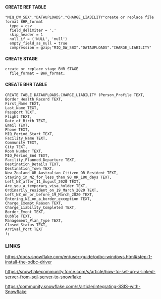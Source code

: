 #### CREATE REF TABLE  

```
"MIQ_DW_SBX"."DATAUPLOADS"."CHARGE_LIABILITY"create or replace file format BHR_format
  type = csv
  field_delimiter = ','
  skip_header = 1
  null_if = ('NULL', 'null')
  empty_field_as_null = true
  compression = gzip;"MIQ_DW_SBX"."DATAUPLOADS"."CHARGE_LIABILITY"
```
#### CREATE STAGE

```
create or replace stage BHR_STAGE
  file_format = BHR_format;
```

#### CREATE BHR TABLE  

```
CREATE TABLE DATAUPLOADS.CHARGE_LIABILITY (Person_Profile TEXT,  
Border_Health_Record TEXT,  
First_Name TEXT,  
Last_Name TEXT, 
Passport TEXT,
Flight TEXT,
Date_of_Birth TEXT,
Email TEXT,
Phone TEXT,
MIQ_Period_Start TEXT,
Facility_Name TEXT,
Community TEXT,
City TEXT,
Room_Number TEXT,
MIQ_Period_End TEXT,
Facility_Planned_Departure TEXT,
Destination_Details TEXT,
Destination_Town TEXT,
New_Zealand_OR_Australian_Citizen_OR_Resident TEXT,
Staying_in_NZ_for_less_than_90_OR_180_days TEXT,
Left_NZ_after_11_August_2020 TEXT,
Are_you_a_temporary_visa_holder TEXT,
Ordinarily_resident_on_19_March_2020 TEXT,
Left_NZ_on_or_before_19_March_2020 TEXT,
Entering_NZ_on_a_border_exception TEXT,
Charge_Exempt_Reason TEXT,
Charge_Liability_Completed TEXT,
Border_Event TEXT,
Bubble TEXT,
Management_Plan_Type TEXT,
Closed_Status TEXT,
Arrival_Port TEXT
);
```

### LINKS

https://docs.snowflake.com/en/user-guide/odbc-windows.html#step-1-install-the-odbc-driver

https://snowflakecommunity.force.com/s/article/how-to-set-up-a-linked-server-from-sql-server-to-snowflake

https://community.snowflake.com/s/article/Integrating-SSIS-with-Snowflake


